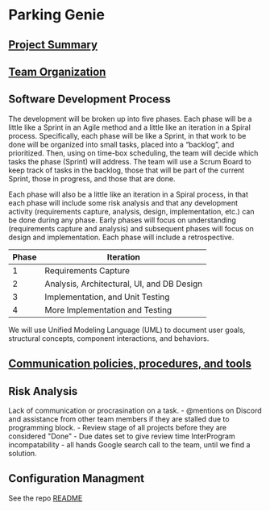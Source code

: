 # Parking Genie
## [Project Summary](projectSummary.md)
## [Team Organization](teamOrganization.md)
## Software Development Process
The development will be broken up into five phases.  Each phase will be a little like a Sprint in an Agile method and a little like an iteration in a Spiral process.  Specifically, each phase will be like a Sprint, in that work to be done will be organized into small tasks, placed into a “backlog”, and prioritized.   Then, using on time-box scheduling, the team will decide which tasks the phase (Sprint) will address.  The team will use a Scrum Board to keep track of tasks in the backlog, those that will be part of the current Sprint, those in progress, and those that are done.

Each phase will also be a little like an iteration in a Spiral process, in that each phase will include some risk analysis and that any development activity (requirements capture, analysis, design, implementation, etc.) can be done during any phase.  Early phases will focus on understanding (requirements capture and analysis) and subsequent phases will focus on design and implementation.  Each phase will include a retrospective.

| Phase | Iteration |
|-------|-----------|
|   1   | Requirements Capture |
|   2   | Analysis, Architectural, UI, and DB Design |
|   3   |  Implementation, and Unit Testing |
|   4   |  More Implementation and Testing  |

We will use Unified Modeling Language (UML) to document user goals, structural concepts, component interactions, and behaviors.

## [Communication policies, procedures, and tools](communicationPolicy.md)
## Risk Analysis
Lack of communication or procrasination on a task.
    - @mentions on Discord and assistance from other team members if they are stalled due to programming block.
    - Review stage of all projects before they are considered "Done"
    - Due dates set to give review time 
InterProgram incompatability
    - all hands Google search call to the team, until we find a solution. 

## Configuration Managment
See the repo [README](../README.md)
